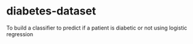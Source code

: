 # diabetes-dataset
To build a classifier to predict if a patient is diabetic or not using logistic regression
